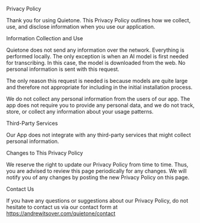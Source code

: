 Privacy Policy

Thank you for using Quietone. This Privacy Policy outlines how we collect, use, and disclose information when you use our application.

Information Collection and Use

Quietone does not send any information over the network. Everything is performed locally. The only exception is when an AI model is first needed for transcribing. In this case, the model is downloaded from the web. No personal information is sent with this request.

The only reason this request is needed is because models are quite large and therefore not appropriate for including in the initial installation process.

We do not collect any personal information from the users of our app. The app does not require you to provide any personal data, and we do not track, store, or collect any information about your usage patterns.

Third-Party Services

Our App does not integrate with any third-party services that might collect personal information.

Changes to This Privacy Policy

We reserve the right to update our Privacy Policy from time to time. Thus, you are advised to review this page periodically for any changes. We will notify you of any changes by posting the new Privacy Policy on this page.

Contact Us

If you have any questions or suggestions about our Privacy Policy, do not hesitate to contact us via our contact form at https://andrewitsover.com/quietone/contact